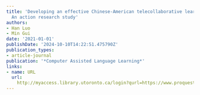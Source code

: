 ```yaml
---
title: 'Developing an effective Chinese-American telecollaborative learning program:
  An action research study'
authors:
- Han Luo
- Min Gui
date: '2021-01-01'
publishDate: '2024-10-10T14:22:51.475790Z'
publication_types:
- article-journal
publication: '*Computer Assisted Language Learning*'
links:
- name: URL
  url: 
    http://myaccess.library.utoronto.ca/login?qurl=https://www.proquest.com/docview/2253374910?accountid=14771&bdid=38384&_bd=ODb090qFkln1%2B%2BX3JDhdi4TFes4%3D
---
```

